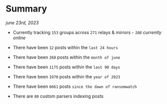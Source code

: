 
# Summary
_june 23rd, 2023_

- Currently tracking `153` groups across `271` relays & mirrors - _`108` currently online_

- There have been `12` posts within the `last 24 hours`

- There have been `260` posts within the `month of june`

- There have been `1175` posts within the `last 90 days`

- There have been `1970` posts within the `year of 2023`

- There have been `6661` posts `since the dawn of ransomwatch`

- There are `80` custom parsers indexing posts
